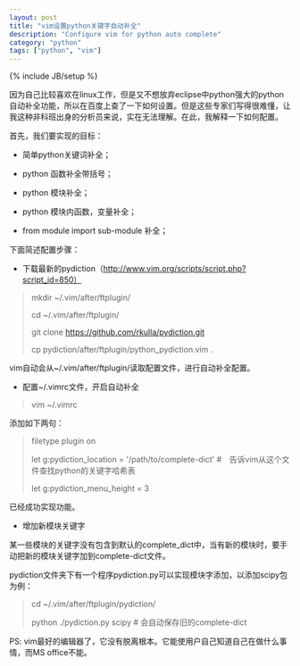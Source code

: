 ```yaml
---
layout: post
title: "vim设置python关键字自动补全"
description: "Configure vim for python auto complete"
category: "python"
tags: ["python", "vim"]
---
```

{% include JB/setup %}

因为自己比较喜欢在linux工作，但是又不想放弃eclipse中python强大的python自动补全功能，所以在百度上查了一下如何设置。但是这些专家们写得很难懂，让我这种非科班出身的分析员来说，实在无法理解。在此，我解释一下如何配置。

首先，我们要实现的目标：

+ 简单python关键词补全；

+ python 函数补全带括号；

+ python 模块补全；

+ python 模块内函数，变量补全；

+ from module import sub-module 补全；

下面简述配置步骤：

+ 下载最新的pydiction（http://www.vim.org/scripts/script.php?script_id=850）

> mkdir ~/.vim/after/ftplugin/
>
> cd ~/.vim/after/ftplugin/
>
> git clone https://github.com/rkulla/pydiction.git
>
> cp pydiction/after/ftplugin/python_pydiction.vim .
>

vim自动会从~/.vim/after/ftplugin/读取配置文件，进行自动补全配置。

+ 配置~/.vimrc文件，开启自动补全

> vim ~/.vimrc

添加如下两句：

> filetype plugin on 
> 
> let g:pydiction_location = '/path/to/complete-dict'  #　告诉vim从这个文件查找python的关键字哈希表
>
> let g:pydiction_menu_height = 3 

已经成功实现功能。

+ 增加新模块关键字

某一些模块的关键字没有包含到默认的complete_dict中，当有新的模块时，要手动把新的模块关键字加到complete-dict文件。

pydiction文件夹下有一个程序pydiction.py可以实现模块字添加，以添加scipy包为例：

> cd ~/.vim/after/ftplugin/pydiction/
>
> python ./pydiction.py scipy # 会自动保存旧的complete-dict
> 

PS: vim最好的编辑器了，它没有脱离根本。它能使用户自己知道自己在做什么事情，而MS office不能。

